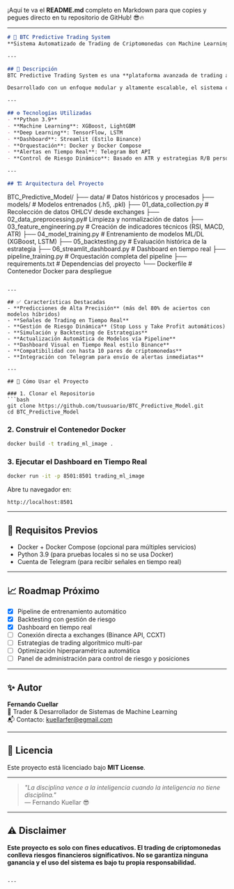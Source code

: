 ¡Aquí te va el **README.md** completo en Markdown para que copies y pegues directo en tu repositorio de GitHub! 😎🔥

---

```markdown
# 🚀 BTC Predictive Trading System  
**Sistema Automatizado de Trading de Criptomonedas con Machine Learning y Deep Learning**

---

## 🌟 Descripción
BTC Predictive Trading System es una **plataforma avanzada de trading automático** especializada en criptomonedas. Integra **Machine Learning**, **Deep Learning**, y un **dashboard interactivo** en tiempo real que permite tomar decisiones inteligentes y gestionar el riesgo de manera precisa.

Desarrollado con un enfoque modular y altamente escalable, el sistema ofrece un entorno de trading robusto y eficiente, integrando tecnologías modernas como **Docker**, **Streamlit**, y **Telegram Bots** para señales automáticas.

---

## ⚙️ Tecnologías Utilizadas
- **Python 3.9**
- **Machine Learning**: XGBoost, LightGBM
- **Deep Learning**: TensorFlow, LSTM
- **Dashboard**: Streamlit (Estilo Binance)
- **Orquestación**: Docker y Docker Compose
- **Alertas en Tiempo Real**: Telegram Bot API
- **Control de Riesgo Dinámico**: Basado en ATR y estrategias R/B personalizadas

---

## 🏗️ Arquitectura del Proyecto
```
BTC_Predictive_Model/
├── data/                   # Datos históricos y procesados
├── models/                 # Modelos entrenados (.h5, .pkl)
├── 01_data_collection.py   # Recolección de datos OHLCV desde exchanges
├── 02_data_preprocessing.py# Limpieza y normalización de datos
├── 03_feature_engineering.py # Creación de indicadores técnicos (RSI, MACD, ATR)
├── 04_model_training.py    # Entrenamiento de modelos ML/DL (XGBoost, LSTM)
├── 05_backtesting.py       # Evaluación histórica de la estrategia
├── 06_streamlit_dashboard.py # Dashboard en tiempo real
├── pipeline_training.py    # Orquestación completa del pipeline
├── requirements.txt        # Dependencias del proyecto
└── Dockerfile              # Contenedor Docker para despliegue
```

---

## ✅ Características Destacadas
- **Predicciones de Alta Precisión** (más del 80% de aciertos con modelos híbridos)
- **Señales de Trading en Tiempo Real**
- **Gestión de Riesgo Dinámica** (Stop Loss y Take Profit automáticos)
- **Simulación y Backtesting de Estrategias**
- **Actualización Automática de Modelos vía Pipeline**
- **Dashboard Visual en Tiempo Real estilo Binance**
- **Compatibilidad con hasta 10 pares de criptomonedas**
- **Integración con Telegram para envío de alertas inmediatas**

---

## 🚀 Cómo Usar el Proyecto

### 1. Clonar el Repositorio
```bash
git clone https://github.com/tuusuario/BTC_Predictive_Model.git
cd BTC_Predictive_Model
```

### 2. Construir el Contenedor Docker
```bash
docker build -t trading_ml_image .
```

### 3. Ejecutar el Dashboard en Tiempo Real
```bash
docker run -it -p 8501:8501 trading_ml_image
```

Abre tu navegador en:  
```
http://localhost:8501
```

---

## 🔧 Requisitos Previos
- Docker + Docker Compose (opcional para múltiples servicios)
- Python 3.9 (para pruebas locales si no se usa Docker)
- Cuenta de Telegram (para recibir señales en tiempo real)

---

## 📈 Roadmap Próximo
- [x] Pipeline de entrenamiento automático  
- [x] Backtesting con gestión de riesgo  
- [x] Dashboard en tiempo real  
- [ ] Conexión directa a exchanges (Binance API, CCXT)  
- [ ] Estrategias de trading algorítmico multi-par  
- [ ] Optimización hiperparamétrica automática  
- [ ] Panel de administración para control de riesgo y posiciones  

---

## ✨ Autor
**Fernando Cuellar**  
🚀 Trader & Desarrollador de Sistemas de Machine Learning  
📬 Contacto: [kuellarfer@egmail.com](mailto:kuellarfer@gmail.com)

---

## 📜 Licencia
Este proyecto está licenciado bajo **MIT License**.

---

> _"La disciplina vence a la inteligencia cuando la inteligencia no tiene disciplina."_  
> — Fernando Kuellar 😎

---

## ⚠️ Disclaimer
**Este proyecto es solo con fines educativos. El trading de criptomonedas conlleva riesgos financieros significativos. No se garantiza ninguna ganancia y el uso del sistema es bajo tu propia responsabilidad.**
```

---
